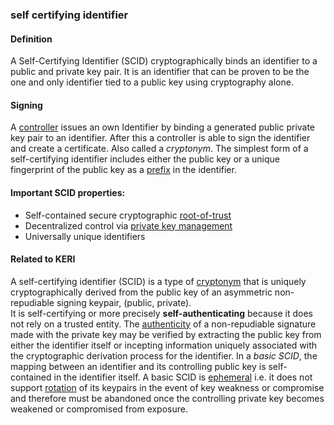 ### self certifying identifier

<h4>Definition</h4><p>A Self-Certifying Identifier (SCID) cryptographically binds an identifier to a public and private key pair. It is an identifier that can be proven to be the one and only identifier tied to a public key using cryptography alone.</p><h4>Signing</h4><p>A <a href="controller">controller</a> issues an own Identifier by binding a generated public private key pair to an identifier. After this a controller is able to sign the identifier and create a certificate. Also called a <em>cryptonym</em>. The simplest form of a self-certifying identifier includes either the public key or a unique fingerprint of the public key as a <a href="prefix">prefix</a> in the identifier.</p><h4>Important SCID properties:</h4><ul><li>Self-contained secure cryptographic <a href="root-of-trust">root-of-trust</a></li><li>Decentralized control via <a href="PKI">private key management</a></li><li>Universally unique identifiers</li></ul><h4>Related to KERI</h4><p>A self-certifying identifier (SCID) is a type of <a href="cryptonym">cryptonym</a> that is uniquely cryptographically derived from the public key of an asymmetric non-repudiable signing keypair, (public, private).<br>It is self-certifying or more precisely <strong>self-authenticating</strong> because it does not rely on a trusted entity. The <a href="authenticity">authenticity</a> of a non-repudiable signature made with the private key may be verified by extracting the public key from either the identifier itself or incepting information uniquely associated with the cryptographic derivation process for the identifier. In a <em>basic SCID</em>, the mapping between an identifier and its controlling public key is self-contained in the identifier itself. A basic SCID is <a href="ephemeral">ephemeral</a> i.e. it does not support <a href="rotation">rotation</a> of its keypairs in the event of key weakness or compromise and therefore must be abandoned once the controlling private key becomes weakened or compromised from exposure.</p>